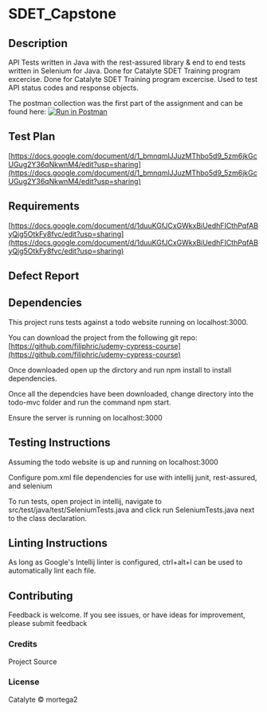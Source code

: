 # SDET_Capstone

## Description
API Tests written in Java with the rest-assured library & end to end tests written in Selenium for Java. Done for Catalyte SDET Training program excercise. Done for Catalyte SDET Training program excercise. Used to test API status codes and response objects.  

The postman collection was the first part of the assignment and can be found here:
[![Run in Postman](https://run.pstmn.io/button.svg)](https://app.getpostman.com/run-collection/37f2482c34a6d53e1a02?action=collection%2Fimport)

## Test Plan
[https://docs.google.com/document/d/1_bmnqmlJJuzMThbo5d9_5zm6jkGcUGug2Y36qNkwnM4/edit?usp=sharing](https://docs.google.com/document/d/1_bmnqmlJJuzMThbo5d9_5zm6jkGcUGug2Y36qNkwnM4/edit?usp=sharing)  

## Requirements
[https://docs.google.com/document/d/1duuKGfJCxGWkxBiUedhFICthPqfAByQjg5OtkFy8fvc/edit?usp=sharing](https://docs.google.com/document/d/1duuKGfJCxGWkxBiUedhFICthPqfAByQjg5OtkFy8fvc/edit?usp=sharing)  

## Defect Report

## Dependencies
This project runs tests against a todo website running on localhost:3000.

You can download the project from the following git repo: [https://github.com/filiphric/udemy-cypress-course](https://github.com/filiphric/udemy-cypress-course)

Once downloaded open up the dirctory and run npm install to install dependencies.

Once all the dependcies have been downloaded, change directory into the todo-mvc folder and run the command npm start.

Ensure the server is running on localhost:3000

## Testing Instructions
Assuming the todo website is up and running on localhost:3000

Configure pom.xml file dependencies for use with intellij junit, rest-assured, and selenium

To run tests, open project in intellij, navigate to src/test/java/test/SeleniumTests.java and click run SeleniumTests.java next to the class declaration.


## Linting Instructions
As long as Google's Intellij linter is configured, ctrl+alt+l can be used to automatically lint each file.


## Contributing
Feedback is welcome. If you see issues, or have ideas for improvement, please submit feedback

### Credits
Project Source

### License
Catalyte © mortega2
